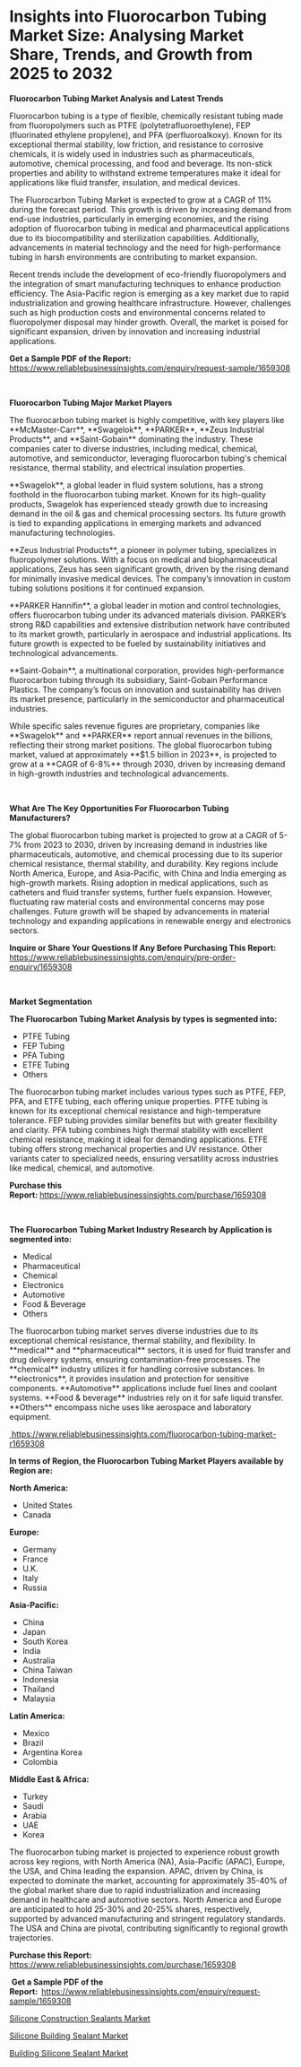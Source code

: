 <p><h1>Insights into Fluorocarbon Tubing Market Size: Analysing Market Share, Trends, and Growth from 2025 to 2032</h1></p><p><strong>Fluorocarbon Tubing Market Analysis and Latest Trends</strong></p>
<p><p>Fluorocarbon tubing is a type of flexible, chemically resistant tubing made from fluoropolymers such as PTFE (polytetrafluoroethylene), FEP (fluorinated ethylene propylene), and PFA (perfluoroalkoxy). Known for its exceptional thermal stability, low friction, and resistance to corrosive chemicals, it is widely used in industries such as pharmaceuticals, automotive, chemical processing, and food and beverage. Its non-stick properties and ability to withstand extreme temperatures make it ideal for applications like fluid transfer, insulation, and medical devices.</p><p>The Fluorocarbon Tubing Market is expected to grow at a CAGR of 11% during the forecast period. This growth is driven by increasing demand from end-use industries, particularly in emerging economies, and the rising adoption of fluorocarbon tubing in medical and pharmaceutical applications due to its biocompatibility and sterilization capabilities. Additionally, advancements in material technology and the need for high-performance tubing in harsh environments are contributing to market expansion.</p><p>Recent trends include the development of eco-friendly fluoropolymers and the integration of smart manufacturing techniques to enhance production efficiency. The Asia-Pacific region is emerging as a key market due to rapid industrialization and growing healthcare infrastructure. However, challenges such as high production costs and environmental concerns related to fluoropolymer disposal may hinder growth. Overall, the market is poised for significant expansion, driven by innovation and increasing industrial applications.</p></p>
<p><strong>Get a Sample PDF of the Report:&nbsp;</strong> <a href="https://www.reliablebusinessinsights.com/enquiry/request-sample/1659308?utm_campaign=97&utm_medium=2&utm_source=Github&utm_content=ia&utm_term=26012025&utm_id=fluorocarbon-tubing">https://www.reliablebusinessinsights.com/enquiry/request-sample/1659308</a></p>
<p>&nbsp;</p>
<p><strong>Fluorocarbon Tubing Major Market Players</strong></p>
<p><p>The fluorocarbon tubing market is highly competitive, with key players like **McMaster-Carr**, **Swagelok**, **PARKER**, **Zeus Industrial Products**, and **Saint-Gobain** dominating the industry. These companies cater to diverse industries, including medical, chemical, automotive, and semiconductor, leveraging fluorocarbon tubing's chemical resistance, thermal stability, and electrical insulation properties.</p><p>**Swagelok**, a global leader in fluid system solutions, has a strong foothold in the fluorocarbon tubing market. Known for its high-quality products, Swagelok has experienced steady growth due to increasing demand in the oil & gas and chemical processing sectors. Its future growth is tied to expanding applications in emerging markets and advanced manufacturing technologies.</p><p>**Zeus Industrial Products**, a pioneer in polymer tubing, specializes in fluoropolymer solutions. With a focus on medical and biopharmaceutical applications, Zeus has seen significant growth, driven by the rising demand for minimally invasive medical devices. The company’s innovation in custom tubing solutions positions it for continued expansion.</p><p>**PARKER Hannifin**, a global leader in motion and control technologies, offers fluorocarbon tubing under its advanced materials division. PARKER’s strong R&D capabilities and extensive distribution network have contributed to its market growth, particularly in aerospace and industrial applications. Its future growth is expected to be fueled by sustainability initiatives and technological advancements.</p><p>**Saint-Gobain**, a multinational corporation, provides high-performance fluorocarbon tubing through its subsidiary, Saint-Gobain Performance Plastics. The company’s focus on innovation and sustainability has driven its market presence, particularly in the semiconductor and pharmaceutical industries.</p><p>While specific sales revenue figures are proprietary, companies like **Swagelok** and **PARKER** report annual revenues in the billions, reflecting their strong market positions. The global fluorocarbon tubing market, valued at approximately **$1.5 billion in 2023**, is projected to grow at a **CAGR of 6-8%** through 2030, driven by increasing demand in high-growth industries and technological advancements.</p></p>
<p>&nbsp;</p>
<p><strong>What Are The Key Opportunities For Fluorocarbon Tubing Manufacturers?</strong></p>
<p><p>The global fluorocarbon tubing market is projected to grow at a CAGR of 5-7% from 2023 to 2030, driven by increasing demand in industries like pharmaceuticals, automotive, and chemical processing due to its superior chemical resistance, thermal stability, and durability. Key regions include North America, Europe, and Asia-Pacific, with China and India emerging as high-growth markets. Rising adoption in medical applications, such as catheters and fluid transfer systems, further fuels expansion. However, fluctuating raw material costs and environmental concerns may pose challenges. Future growth will be shaped by advancements in material technology and expanding applications in renewable energy and electronics sectors.</p></p>
<p><strong>Inquire or Share Your Questions If Any Before Purchasing This Report:</strong> <a href="https://www.reliablebusinessinsights.com/enquiry/pre-order-enquiry/1659308?utm_campaign=97&utm_medium=2&utm_source=Github&utm_content=ia&utm_term=26012025&utm_id=fluorocarbon-tubing">https://www.reliablebusinessinsights.com/enquiry/pre-order-enquiry/1659308</a></p>
<p>&nbsp;</p>
<p><strong>Market Segmentation</strong></p>
<p><strong>The Fluorocarbon Tubing Market Analysis by types is segmented into:</strong></p>
<p><ul><li>PTFE Tubing</li><li>FEP Tubing</li><li>PFA Tubing</li><li>ETFE Tubing</li><li>Others</li></ul></p>
<p><p>The fluorocarbon tubing market includes various types such as PTFE, FEP, PFA, and ETFE tubing, each offering unique properties. PTFE tubing is known for its exceptional chemical resistance and high-temperature tolerance. FEP tubing provides similar benefits but with greater flexibility and clarity. PFA tubing combines high thermal stability with excellent chemical resistance, making it ideal for demanding applications. ETFE tubing offers strong mechanical properties and UV resistance. Other variants cater to specialized needs, ensuring versatility across industries like medical, chemical, and automotive.</p></p>
<p><strong>Purchase this Report:&nbsp;</strong><a href="https://www.reliablebusinessinsights.com/purchase/1659308?utm_campaign=97&utm_medium=2&utm_source=Github&utm_content=ia&utm_term=26012025&utm_id=fluorocarbon-tubing">https://www.reliablebusinessinsights.com/purchase/1659308</a></p>
<p>&nbsp;</p>
<p><strong>The Fluorocarbon Tubing Market Industry Research by Application is segmented into:</strong></p>
<p><ul><li>Medical</li><li>Pharmaceutical</li><li>Chemical</li><li>Electronics</li><li>Automotive</li><li>Food & Beverage</li><li>Others</li></ul></p>
<p><p>The fluorocarbon tubing market serves diverse industries due to its exceptional chemical resistance, thermal stability, and flexibility. In **medical** and **pharmaceutical** sectors, it is used for fluid transfer and drug delivery systems, ensuring contamination-free processes. The **chemical** industry utilizes it for handling corrosive substances. In **electronics**, it provides insulation and protection for sensitive components. **Automotive** applications include fuel lines and coolant systems. **Food & beverage** industries rely on it for safe liquid transfer. **Others** encompass niche uses like aerospace and laboratory equipment.</p></p>
<p><a href="https://www.reliablebusinessinsights.com/fluorocarbon-tubing-market-r1659308?utm_campaign=97&utm_medium=2&utm_source=Github&utm_content=ia&utm_term=26012025&utm_id=fluorocarbon-tubing">&nbsp;https://www.reliablebusinessinsights.com/fluorocarbon-tubing-market-r1659308</a></p>
<p><strong>In terms of Region, the Fluorocarbon Tubing Market Players available by Region are:</strong></p>
<p>
    <p> <strong> North America: </strong>
        <ul>
            <li>United States</li>
            <li>Canada</li>
        </ul>
        </p> 
    <p> <strong> Europe: </strong>
        <ul>
            <li>Germany</li>
            <li>France</li>
            <li>U.K.</li>
            <li>Italy</li>
            <li>Russia</li>
        </ul>
        </p> 
    <p> <strong> Asia-Pacific: </strong>
        <ul>
            <li>China</li>
            <li>Japan</li>
            <li>South Korea</li>
            <li>India</li>
            <li>Australia</li>
            <li>China Taiwan</li>
            <li>Indonesia</li>
            <li>Thailand</li>
            <li>Malaysia</li>
        </ul>
        </p> 
    <p> <strong> Latin America: </strong>
        <ul>
            <li>Mexico</li>
            <li>Brazil</li>
            <li>Argentina Korea</li>
            <li>Colombia</li>
        </ul>
        </p> 
    <p> <strong> Middle East & Africa: </strong>
        <ul>
            <li>Turkey</li>
            <li>Saudi</li>
            <li>Arabia</li>
            <li>UAE</li>
            <li>Korea</li>
        </ul>
    </p>
    </p>
<p><p>The fluorocarbon tubing market is projected to experience robust growth across key regions, with North America (NA), Asia-Pacific (APAC), Europe, the USA, and China leading the expansion. APAC, driven by China, is expected to dominate the market, accounting for approximately 35-40% of the global market share due to rapid industrialization and increasing demand in healthcare and automotive sectors. North America and Europe are anticipated to hold 25-30% and 20-25% shares, respectively, supported by advanced manufacturing and stringent regulatory standards. The USA and China are pivotal, contributing significantly to regional growth trajectories.</p></p>
<p><strong>Purchase this Report: </strong><a href="https://www.reliablebusinessinsights.com/purchase/1659308?utm_campaign=97&utm_medium=2&utm_source=Github&utm_content=ia&utm_term=26012025&utm_id=fluorocarbon-tubing">https://www.reliablebusinessinsights.com/purchase/1659308</a></p>
<p>&nbsp;<strong>Get a Sample PDF of the Report:&nbsp;&nbsp;</strong><a href="https://www.reliablebusinessinsights.com/enquiry/request-sample/1659308?utm_campaign=97&utm_medium=2&utm_source=Github&utm_content=ia&utm_term=26012025&utm_id=fluorocarbon-tubing">https://www.reliablebusinessinsights.com/enquiry/request-sample/1659308</a></p>
<p><strong></strong></p>
<p><p><a href="https://github.com/ternainglin/Market-Research-Report-List-1/blob/main/silicone-construction-sealants-market.md?utm_campaign=97&utm_medium=2&utm_source=Github&utm_content=ia&utm_term=26012025&utm_id=fluorocarbon-tubing">Silicone Construction Sealants Market</a></p><p><a href="https://github.com/lalolatiot/Market-Research-Report-List-1/blob/main/silicone-building-sealant-market.md?utm_campaign=97&utm_medium=2&utm_source=Github&utm_content=ia&utm_term=26012025&utm_id=fluorocarbon-tubing">Silicone Building Sealant Market</a></p><p><a href="https://github.com/zurubting/Market-Research-Report-List-1/blob/main/building-silicone-sealant-market.md?utm_campaign=97&utm_medium=2&utm_source=Github&utm_content=ia&utm_term=26012025&utm_id=fluorocarbon-tubing">Building Silicone Sealant Market</a></p></p>